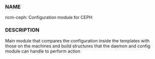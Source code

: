### NAME

ncm-ceph: Configuration module for CEPH

### DESCRIPTION

Main module that compares the configuration inside
the templates with those on the machines and build structures
that the daemon and config module can handle to perform action
